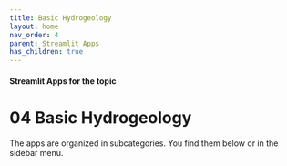 ```yaml
---
title: Basic Hydrogeology
layout: home
nav_order: 4
parent: Streamlit Apps
has_children: true
---
```


<script type="text/javascript" async
    src="https://cdnjs.cloudflare.com/ajax/libs/mathjax/3.2.2/es5/tex-mml-chtml.js">
</script>

#### Streamlit Apps for the topic
# 04 Basic Hydrogeology

The apps are organized in subcategories. You find them below or in the sidebar menu.
